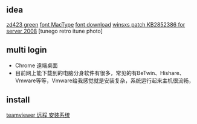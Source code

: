 
## idea
[zd423 green](http://www.zdfans.com/)
[font MacType](http://www.iplaysoft.com/mactype.html)
[font download](http://fontsgeek.com/fonts/MacType-Regular/download)
[winsxs patch KB2852386 for server 2008](http://os.51cto.com/art/201310/412577.htm)
[tunego retro itune photo]

## multi login

- Chrome 遠端桌面
- 目前网上能下载到的电脑分身软件有很多，常见的有BeTwin、Hishare、Vmware等等，Vmware给我感觉就是安装复杂，系统运行起来主机很流畅，



## install

[teamviewer 远程 安装系统](http://www.cfan.com.cn/2014/1128/113616.shtml)


